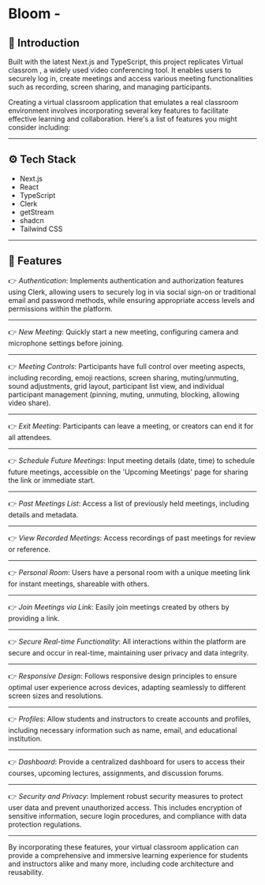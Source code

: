 
# Bloom -

## 🤖 Introduction

Built with the latest Next.js and TypeScript, this project replicates Virtual classrom , a widely used video conferencing tool. It enables users to securely log in, create meetings and access various meeting functionalities such as recording, screen sharing, and managing participants.

Creating a virtual classroom application that emulates a real classroom environment involves incorporating several key features to facilitate effective learning and collaboration. Here's a list of features you might consider including:

---


## ⚙ Tech Stack

- Next.js
- React
- TypeScript
- Clerk
- getStream
- shadcn
- Tailwind CSS

---

## 🔋 Features


👉 *Authentication*: Implements authentication and authorization features using Clerk, allowing users to securely log in via social sign-on or traditional email and password methods, while ensuring appropriate access levels and permissions within the platform.

---

👉 *New Meeting*: Quickly start a new meeting, configuring camera and microphone settings before joining.

---

👉 *Meeting Controls*: Participants have full control over meeting aspects, including recording, emoji reactions, screen sharing, muting/unmuting, sound adjustments, grid layout, participant list view, and individual participant management (pinning, muting, unmuting, blocking, allowing video share).

---

👉 *Exit Meeting*: Participants can leave a meeting, or creators can end it for all attendees.

---

👉 *Schedule Future Meetings*: Input meeting details (date, time) to schedule future meetings, accessible on the 'Upcoming Meetings' page for sharing the link or immediate start.

---

👉 *Past Meetings List*: Access a list of previously held meetings, including details and metadata.

---

👉 *View Recorded Meetings*: Access recordings of past meetings for review or reference.

---

👉 *Personal Room*: Users have a personal room with a unique meeting link for instant meetings, shareable with others.

---

👉 *Join Meetings via Link*: Easily join meetings created by others by providing a link.

---

👉 *Secure Real-time Functionality*: All interactions within the platform are secure and occur in real-time, maintaining user privacy and data integrity.

---

👉 *Responsive Design*: Follows responsive design principles to ensure optimal user experience across devices, adapting seamlessly to different screen sizes and resolutions.

---

👉 *Profiles*: Allow students and instructors to create accounts and profiles, including necessary information such as name, email, and educational institution.

---

👉 *Dashboard*: Provide a centralized dashboard for users to access their courses, upcoming lectures, assignments, and discussion forums.



---
👉 *Security and Privacy*: Implement robust security measures to protect user data and prevent unauthorized access. This includes encryption of sensitive information, secure login procedures, and compliance with data protection regulations.

---


By incorporating these features, your virtual classroom application can provide a comprehensive and immersive learning experience for students and instructors alike and many more, including code architecture and reusability.


